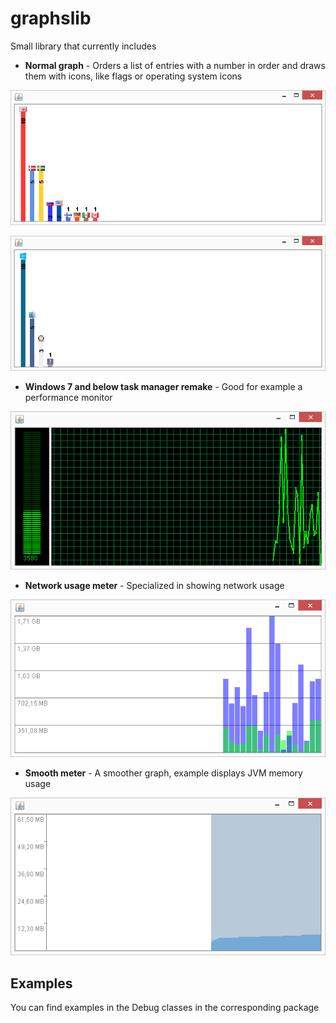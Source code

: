 # graphslib

Small library that currently includes

- **Normal graph** - Orders a list of entries with a number in order and draws them with icons, like flags or operating system icons

![Screenshot](screenshots/countrygraph.png)

![Screenshot](screenshots/osgraph.png)

- **Windows 7 and below task manager remake** - Good for example a performance monitor

![Screenshot](screenshots/taskmgrgraph.png)


- **Network usage meter** - Specialized in showing network usage

![Screenshot](screenshots/networkgraph.png)

- **Smooth meter** - A smoother graph, example displays JVM memory usage

![Screenshot](screenshots/smoothgraph.png)


## Examples

You can find examples in the Debug classes in the corresponding package